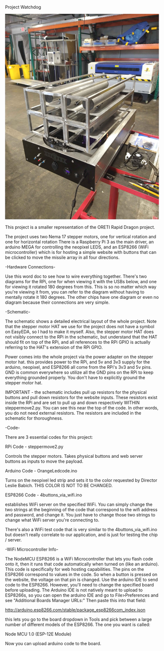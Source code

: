 Project Watchdog

![What is this](watchdog.jpg)


This project is a smaller representation of the ORETI Rapid Dragon project.

The project uses two Nema 17 stepper motors, one for vertical rotation and one for horizontal rotation
There is a Raspberry Pi 3 as the main driver, an arduino MEGA for controlling the neopixel LEDS,
and an ESP8266 (WiFi microcontroller) which is for hosting a simple website with buttons that can
be clicked to move the missile array in all four directions.

-Hardware Connections-

Use this word doc to see how to wire everything together. There's two diagrams for the RPi, one for when
viewing it with the USBs below, and one for viewing it rotated 180 degrees from this. This is so no matter
which way you're viewing it from, you can refer to the diagram without having to mentally rotate it 180
degrees. The other chips have one diagram or even no diagram because their connections are very simple.

-Schematic-

The schematic shows a detailed electrical layout of the whole project. Note that the stepper motor HAT
we use for the project does not have a symbol on EasyEDA, so I had to make it myself. Also, the stepper
motor HAT does not visibly connect to the RPi in the schematic, but understand that the HAT should fit
on top of the RPi, and all references to the RPi GPIO is actually referring to the HAT's extension of
the RPi GPIO.

Power comes into the whole project via the power adapter on the stepper motor hat. this provides power to
the RPi, and 5v and 3v3 supply for the arduino, neopixel, and ESP8266 all come from the RPi's 3v3 and 5v
pins. GND is common everywhere so utilize all the GND pins on the RPi to keep everything grounded properly.
You don't have to explicitly ground the stepper motor hat.

IMPORTANT - the schematic includes pull up resistors for the physical buttons and pull down resistors
for the website inputs. These resistors exist inside the RPi and are set to pull up and down respectively
WITHIN steppermove2.py. You can see this near the top of the code. In other words, you do not need external
resistors. The resistors are included in the schematic for thoroughness.

-Code-

There are 3 essential codes for this project:

RPi Code - steppermove2.py

Controls the stepper motors. Takes physical buttons and web server buttons as inputs to move the payload.

Arduino Code - OrangeLedcode.ino

Turns on the neopixel led strip and sets it to the color requested by Director Leslie Babich. THIS COLOR
IS NOT TO BE CHANGED.

ESP8266 Code - 4buttons_via_wifi.ino

establishes WiFi server on the specified WiFi. You can simply change the two strings at the beginning of the
code that correspond to the wifi address and password, and change it. You just have to change those two strings to change what
WiFi server you're connecting to.

There's also a WiFi test code that is very similar to the 4buttons_via_wifi.ino but doesn't really correlate to
our application, and is just for testing the chip / server.

-WiFi Microcontroller Info-

The NodeMCU ESP8266 is a WiFi Microcontroller that lets you flash code onto it, then it runs that code automatically
when turned on (like an arduino). This code is specifically for web hosting capabilities. The pins on the ESP8266
correspond to values in the code. So when a button is pressed on the website, the voltage on that pin is changed. 
Use the arduino IDE to send code to the ESP8266. However, you'll need to change the specified board before uploading.
The Arduino IDE is not natively meant to upload to ESP8266s, so you can open the arduino IDE and go to File>Preferences
and see "Additional Boards Manager URLs:" Then paste this into that field:

http://arduino.esp8266.com/stable/package_esp8266com_index.json

this lets you go to the board dropdown in Tools and pick between a large number of different models of the ESP8266. 
The one you want is called:

Node MCU 1.0 (ESP-12E Module)

Now you can upload arduino code to the board.
